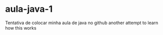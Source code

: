 # aula-java-1
Tentativa de colocar minha aula de java no github
another attempt to learn how this works
